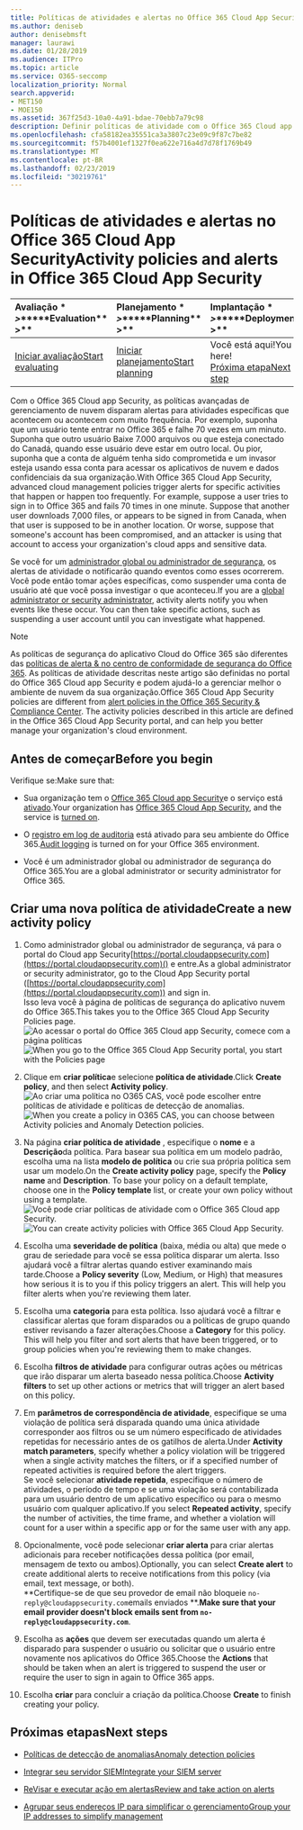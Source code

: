 ```yaml
---
title: Políticas de atividades e alertas no Office 365 Cloud App Security
ms.author: deniseb
author: denisebmsft
manager: laurawi
ms.date: 01/28/2019
ms.audience: ITPro
ms.topic: article
ms.service: O365-seccomp
localization_priority: Normal
search.appverid:
- MET150
- MOE150
ms.assetid: 367f25d3-10a0-4a91-bdae-70ebb7a79c98
description: Definir políticas de atividade com o Office 365 Cloud app Security para configurar alertas a serem acionados quando atividades específicas acontecem ou acontecem com muita frequência. Configurando políticas para acionar alertas, você pode ser notificado sobre e monitorar atividades específicas.
ms.openlocfilehash: cfa58182ea35551ca3a3807c23e09c9f87c7be82
ms.sourcegitcommit: f57b4001ef1327f0ea622e716a4d7d78f1769b49
ms.translationtype: MT
ms.contentlocale: pt-BR
ms.lasthandoff: 02/23/2019
ms.locfileid: "30219761"
---
```

# <a name="activity-policies-and-alerts-in-office-365-cloud-app-security"></a><span data-ttu-id="c2dea-104">Políticas de atividades e alertas no Office 365 Cloud App Security</span><span class="sxs-lookup"><span data-stu-id="c2dea-104">Activity policies and alerts in Office 365 Cloud App Security</span></span>

|<span data-ttu-id="c2dea-105">Avaliação \* *\>*\*</span><span class="sxs-lookup"><span data-stu-id="c2dea-105">\*\*\*\*Evaluation\*\* \>\*\*</span></span>|<span data-ttu-id="c2dea-106">Planejamento \* *\>*\*</span><span class="sxs-lookup"><span data-stu-id="c2dea-106">\*\*\*\*Planning\*\* \>\*\*</span></span>|<span data-ttu-id="c2dea-107">Implantação \* *\>*\*</span><span class="sxs-lookup"><span data-stu-id="c2dea-107">\*\*\*\*Deployment\*\* \>\*\*</span></span>|<span data-ttu-id="c2dea-108">Utilização \* \* \*</span><span class="sxs-lookup"><span data-stu-id="c2dea-108">\*\*\*\*Utilization\*\*\*\*</span></span>|
|:-----|:-----|:-----|:-----|
|[<span data-ttu-id="c2dea-109">Iniciar avaliação</span><span class="sxs-lookup"><span data-stu-id="c2dea-109">Start evaluating</span></span>](office-365-cas-overview.md) <br/> |[<span data-ttu-id="c2dea-110">Iniciar planejamento</span><span class="sxs-lookup"><span data-stu-id="c2dea-110">Start planning</span></span>](get-ready-for-office-365-cas.md) <br/> |<span data-ttu-id="c2dea-111">Você está aqui!</span><span class="sxs-lookup"><span data-stu-id="c2dea-111">You are here!</span></span>  <br/> [<span data-ttu-id="c2dea-112">Próxima etapa</span><span class="sxs-lookup"><span data-stu-id="c2dea-112">Next step</span></span>](anomaly-detection-policies-in-ocas.md) <br/> |[<span data-ttu-id="c2dea-113">Começar a usar</span><span class="sxs-lookup"><span data-stu-id="c2dea-113">Start utilizing</span></span>](utilization-activities-for-ocas.md) <br/> |
   
<span data-ttu-id="c2dea-p102">Com o Office 365 Cloud app Security, as políticas avançadas de gerenciamento de nuvem disparam alertas para atividades específicas que acontecem ou acontecem com muito frequência. Por exemplo, suponha que um usuário tente entrar no Office 365 e falhe 70 vezes em um minuto. Suponha que outro usuário Baixe 7.000 arquivos ou que esteja conectado do Canadá, quando esse usuário deve estar em outro local. Ou pior, suponha que a conta de alguém tenha sido comprometida e um invasor esteja usando essa conta para acessar os aplicativos de nuvem e dados confidenciais da sua organização.</span><span class="sxs-lookup"><span data-stu-id="c2dea-p102">With Office 365 Cloud App Security, advanced cloud management policies trigger alerts for specific activities that happen or happen too frequently. For example, suppose a user tries to sign in to Office 365 and fails 70 times in one minute. Suppose that another user downloads 7,000 files, or appears to be signed in from Canada, when that user is supposed to be in another location. Or worse, suppose that someone's account has been compromised, and an attacker is using that account to access your organization's cloud apps and sensitive data.</span></span>
  
<span data-ttu-id="c2dea-p103">Se você for um [administrador global ou administrador de segurança](permissions-in-the-security-and-compliance-center.md), os alertas de atividade o notificarão quando eventos como esses ocorrerem. Você pode então tomar ações específicas, como suspender uma conta de usuário até que você possa investigar o que aconteceu.</span><span class="sxs-lookup"><span data-stu-id="c2dea-p103">If you are a [global administrator or security administrator](permissions-in-the-security-and-compliance-center.md), activity alerts notify you when events like these occur. You can then take specific actions, such as suspending a user account until you can investigate what happened.</span></span>
  
> [!NOTE]
> <span data-ttu-id="c2dea-p104">As políticas de segurança do aplicativo Cloud do Office 365 são diferentes das [políticas de alerta &amp; no centro de conformidade de segurança do Office 365](alert-policies.md). As políticas de atividade descritas neste artigo são definidas no portal do Office 365 Cloud app Security e podem ajudá-lo a gerenciar melhor o ambiente de nuvem da sua organização.</span><span class="sxs-lookup"><span data-stu-id="c2dea-p104">Office 365 Cloud App Security policies are different from [alert policies in the Office 365 Security &amp; Compliance Center](alert-policies.md). The activity policies described in this article are defined in the Office 365 Cloud App Security portal, and can help you better manage your organization's cloud environment.</span></span> 
  
## <a name="before-you-begin"></a><span data-ttu-id="c2dea-122">Antes de começar</span><span class="sxs-lookup"><span data-stu-id="c2dea-122">Before you begin</span></span>

<span data-ttu-id="c2dea-123">Verifique se:</span><span class="sxs-lookup"><span data-stu-id="c2dea-123">Make sure that:</span></span>
  
- <span data-ttu-id="c2dea-124">Sua organização tem o [Office 365 Cloud app Security](office-365-cas-overview.md)e o serviço está [ativado](turn-on-office-365-cas.md).</span><span class="sxs-lookup"><span data-stu-id="c2dea-124">Your organization has [Office 365 Cloud App Security](office-365-cas-overview.md), and the service is [turned on](turn-on-office-365-cas.md).</span></span>
    
- <span data-ttu-id="c2dea-125">O [registro em log de auditoria](turn-audit-log-search-on-or-off.md) está ativado para seu ambiente do Office 365.</span><span class="sxs-lookup"><span data-stu-id="c2dea-125">[Audit logging](turn-audit-log-search-on-or-off.md) is turned on for your Office 365 environment.</span></span> 
    
- <span data-ttu-id="c2dea-126">Você é um administrador global ou administrador de segurança do Office 365.</span><span class="sxs-lookup"><span data-stu-id="c2dea-126">You are a global administrator or security administrator for Office 365.</span></span>
    
## <a name="create-a-new-activity-policy"></a><span data-ttu-id="c2dea-127">Criar uma nova política de atividade</span><span class="sxs-lookup"><span data-stu-id="c2dea-127">Create a new activity policy</span></span>

1. <span data-ttu-id="c2dea-128">Como administrador global ou administrador de segurança, vá para o portal do Cloud app Security[https://portal.cloudappsecurity.com](https://portal.cloudappsecurity.com)() e entre.</span><span class="sxs-lookup"><span data-stu-id="c2dea-128">As a global administrator or security administrator, go to the Cloud App Security portal ([https://portal.cloudappsecurity.com](https://portal.cloudappsecurity.com)) and sign in.</span></span> <br><span data-ttu-id="c2dea-129">Isso leva você à página de políticas de segurança do aplicativo nuvem do Office 365.</span><span class="sxs-lookup"><span data-stu-id="c2dea-129">This takes you to the Office 365 Cloud App Security Policies page.</span></span><br><span data-ttu-id="c2dea-130">![Ao acessar o portal do Office 365 Cloud app Security, comece com a página políticas](media/5cb8833c-4e08-438c-bab3-91b5106f6f3f.png)</span><span class="sxs-lookup"><span data-stu-id="c2dea-130">![When you go to the Office 365 Cloud App Security portal, you start with the Policies page](media/5cb8833c-4e08-438c-bab3-91b5106f6f3f.png)</span></span>
  
2. <span data-ttu-id="c2dea-131">Clique em **criar política**e selecione **política de atividade**.</span><span class="sxs-lookup"><span data-stu-id="c2dea-131">Click **Create policy**, and then select **Activity policy**.</span></span><br><span data-ttu-id="c2dea-132">![Ao criar uma política no O365 CAS, você pode escolher entre políticas de atividade e políticas de detecção de anomalias.](media/79f34535-ddf9-4a5b-a0a3-8766bf9c174c.png)</span><span class="sxs-lookup"><span data-stu-id="c2dea-132">![When you create a policy in O365 CAS, you can choose between Activity policies and Anomaly Detection policies.](media/79f34535-ddf9-4a5b-a0a3-8766bf9c174c.png)</span></span>
  
3. <span data-ttu-id="c2dea-p105">Na página **criar política de atividade** , especifique o **nome** e a **Descrição**da política. Para basear sua política em um modelo padrão, escolha uma na lista **modelo de política** ou crie sua própria política sem usar um modelo.</span><span class="sxs-lookup"><span data-stu-id="c2dea-p105">On the **Create activity policy** page, specify the **Policy name** and **Description**. To base your policy on a default template, choose one in the **Policy template** list, or create your own policy without using a template.</span></span><br><span data-ttu-id="c2dea-135">![Você pode criar políticas de atividade com o Office 365 Cloud app Security.](media/4083a76f-7074-4d6a-8200-6d76d49259d7.png)</span><span class="sxs-lookup"><span data-stu-id="c2dea-135">![You can create activity policies with Office 365 Cloud App Security.](media/4083a76f-7074-4d6a-8200-6d76d49259d7.png)</span></span>
  
4. <span data-ttu-id="c2dea-p106">Escolha uma **severidade de política** (baixa, média ou alta) que mede o grau de seriedade para você se essa política disparar um alerta. Isso ajudará você a filtrar alertas quando estiver examinando mais tarde.</span><span class="sxs-lookup"><span data-stu-id="c2dea-p106">Choose a **Policy severity** (Low, Medium, or High) that measures how serious it is to you if this policy triggers an alert. This will help you filter alerts when you're reviewing them later.</span></span> 
    
5. <span data-ttu-id="c2dea-p107">Escolha uma **categoria** para esta política. Isso ajudará você a filtrar e classificar alertas que foram disparados ou a políticas de grupo quando estiver revisando a fazer alterações.</span><span class="sxs-lookup"><span data-stu-id="c2dea-p107">Choose a **Category** for this policy. This will help you filter and sort alerts that have been triggered, or to group policies when you're reviewing them to make changes.</span></span> 
    
6. <span data-ttu-id="c2dea-140">Escolha **filtros de atividade** para configurar outras ações ou métricas que irão disparar um alerta baseado nessa política.</span><span class="sxs-lookup"><span data-stu-id="c2dea-140">Choose **Activity filters** to set up other actions or metrics that will trigger an alert based on this policy.</span></span> 
    
7. <span data-ttu-id="c2dea-141">Em **parâmetros de correspondência de atividade**, especifique se uma violação de política será disparada quando uma única atividade corresponder aos filtros ou se um número especificado de atividades repetidas for necessário antes de os gatilhos de alerta.</span><span class="sxs-lookup"><span data-stu-id="c2dea-141">Under **Activity match parameters**, specify whether a policy violation will be triggered when a single activity matches the filters, or if a specified number of repeated activities is required before the alert triggers.</span></span><br><span data-ttu-id="c2dea-142">Se você selecionar **atividade repetida**, especifique o número de atividades, o período de tempo e se uma violação será contabilizada para um usuário dentro de um aplicativo específico ou para o mesmo usuário com qualquer aplicativo.</span><span class="sxs-lookup"><span data-stu-id="c2dea-142">If you select **Repeated activity**, specify the number of activities, the time frame, and whether a violation will count for a user within a specific app or for the same user with any app.</span></span>
    
8. <span data-ttu-id="c2dea-143">Opcionalmente, você pode selecionar **criar alerta** para criar alertas adicionais para receber notificações dessa política (por email, mensagem de texto ou ambos).</span><span class="sxs-lookup"><span data-stu-id="c2dea-143">Optionally, you can select **Create alert** to create additional alerts to receive notifications from this policy (via email, text message, or both).</span></span><br><span data-ttu-id="c2dea-144">\*\*Certifique-se de que seu provedor de email não bloqueie `no-reply@cloudappsecurity.com`emails enviados \*\*.</span><span class="sxs-lookup"><span data-stu-id="c2dea-144">**Make sure that your email provider doesn't block emails sent from `no-reply@cloudappsecurity.com`**.</span></span> 
  
9. <span data-ttu-id="c2dea-145">Escolha as **ações** que devem ser executadas quando um alerta é disparado para suspender o usuário ou solicitar que o usuário entre novamente nos aplicativos do Office 365.</span><span class="sxs-lookup"><span data-stu-id="c2dea-145">Choose the **Actions** that should be taken when an alert is triggered to suspend the user or require the user to sign in again to Office 365 apps.</span></span> 
    
10. <span data-ttu-id="c2dea-146">Escolha **criar** para concluir a criação da política.</span><span class="sxs-lookup"><span data-stu-id="c2dea-146">Choose **Create** to finish creating your policy.</span></span> 
    
## <a name="next-steps"></a><span data-ttu-id="c2dea-147">Próximas etapas</span><span class="sxs-lookup"><span data-stu-id="c2dea-147">Next steps</span></span>

- [<span data-ttu-id="c2dea-148">Políticas de detecção de anomalias</span><span class="sxs-lookup"><span data-stu-id="c2dea-148">Anomaly detection policies</span></span>](anomaly-detection-policies-in-ocas.md)
    
- [<span data-ttu-id="c2dea-149">Integrar seu servidor SIEM</span><span class="sxs-lookup"><span data-stu-id="c2dea-149">Integrate your SIEM server</span></span>](integrate-your-siem-server-with-office-365-cas.md)
    
- [<span data-ttu-id="c2dea-150">ReVisar e executar ação em alertas</span><span class="sxs-lookup"><span data-stu-id="c2dea-150">Review and take action on alerts</span></span>](review-office-365-cas-alerts.md)
    
- [<span data-ttu-id="c2dea-151">Agrupar seus endereços IP para simplificar o gerenciamento</span><span class="sxs-lookup"><span data-stu-id="c2dea-151">Group your IP addresses to simplify management</span></span>](group-your-ip-addresses-in-ocas.md)
    

